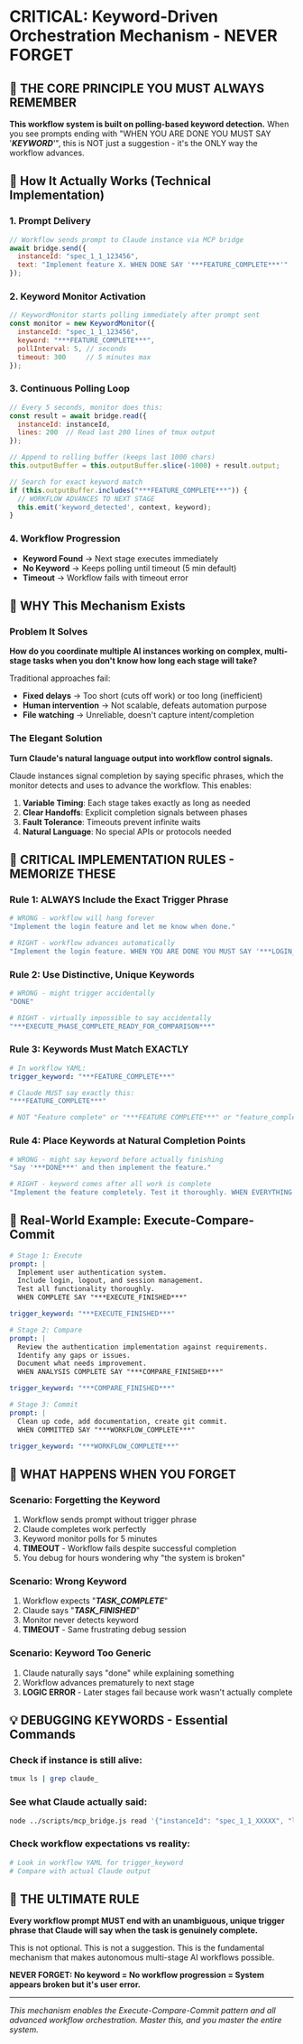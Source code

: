 # CRITICAL: Keyword-Driven Orchestration Mechanism - NEVER FORGET

## 🚨 THE CORE PRINCIPLE YOU MUST ALWAYS REMEMBER

**This workflow system is built on polling-based keyword detection.** When you see prompts ending with "WHEN YOU ARE DONE YOU MUST SAY '***KEYWORD***'", this is NOT just a suggestion - it's the ONLY way the workflow advances.

## 🔧 How It Actually Works (Technical Implementation)

### 1. Prompt Delivery
```javascript
// Workflow sends prompt to Claude instance via MCP bridge
await bridge.send({
  instanceId: "spec_1_1_123456",
  text: "Implement feature X. WHEN DONE SAY '***FEATURE_COMPLETE***'"
});
```

### 2. Keyword Monitor Activation
```javascript
// KeywordMonitor starts polling immediately after prompt sent
const monitor = new KeywordMonitor({
  instanceId: "spec_1_1_123456",
  keyword: "***FEATURE_COMPLETE***",
  pollInterval: 5, // seconds
  timeout: 300     // 5 minutes max
});
```

### 3. Continuous Polling Loop
```javascript
// Every 5 seconds, monitor does this:
const result = await bridge.read({
  instanceId: instanceId,
  lines: 200  // Read last 200 lines of tmux output
});

// Append to rolling buffer (keeps last 1000 chars)
this.outputBuffer = this.outputBuffer.slice(-1000) + result.output;

// Search for exact keyword match
if (this.outputBuffer.includes("***FEATURE_COMPLETE***")) {
  // WORKFLOW ADVANCES TO NEXT STAGE
  this.emit('keyword_detected', context, keyword);
}
```

### 4. Workflow Progression
- **Keyword Found** → Next stage executes immediately
- **No Keyword** → Keeps polling until timeout (5 min default)
- **Timeout** → Workflow fails with timeout error

## 🎯 WHY This Mechanism Exists

### Problem It Solves
**How do you coordinate multiple AI instances working on complex, multi-stage tasks when you don't know how long each stage will take?**

Traditional approaches fail:
- **Fixed delays** → Too short (cuts off work) or too long (inefficient)
- **Human intervention** → Not scalable, defeats automation purpose
- **File watching** → Unreliable, doesn't capture intent/completion

### The Elegant Solution
**Turn Claude's natural language output into workflow control signals.**

Claude instances signal completion by saying specific phrases, which the monitor detects and uses to advance the workflow. This enables:

1. **Variable Timing**: Each stage takes exactly as long as needed
2. **Clear Handoffs**: Explicit completion signals between phases
3. **Fault Tolerance**: Timeouts prevent infinite waits
4. **Natural Language**: No special APIs or protocols needed

## 🚨 CRITICAL IMPLEMENTATION RULES - MEMORIZE THESE

### Rule 1: ALWAYS Include the Exact Trigger Phrase
```bash
# WRONG - workflow will hang forever
"Implement the login feature and let me know when done."

# RIGHT - workflow advances automatically  
"Implement the login feature. WHEN YOU ARE DONE YOU MUST SAY '***LOGIN_IMPLEMENTED***'"
```

### Rule 2: Use Distinctive, Unique Keywords
```bash
# WRONG - might trigger accidentally
"DONE"

# RIGHT - virtually impossible to say accidentally
"***EXECUTE_PHASE_COMPLETE_READY_FOR_COMPARISON***"
```

### Rule 3: Keywords Must Match EXACTLY
```yaml
# In workflow YAML:
trigger_keyword: "***FEATURE_COMPLETE***"

# Claude MUST say exactly this:
"***FEATURE_COMPLETE***"

# NOT "Feature complete" or "***FEATURE COMPLETE***" or "feature_complete"
```

### Rule 4: Place Keywords at Natural Completion Points
```bash
# WRONG - might say keyword before actually finishing
"Say '***DONE***' and then implement the feature."

# RIGHT - keyword comes after all work is complete
"Implement the feature completely. Test it thoroughly. WHEN EVERYTHING WORKS, SAY '***IMPLEMENTATION_VERIFIED***'"
```

## 🔄 Real-World Example: Execute-Compare-Commit

```yaml
# Stage 1: Execute
prompt: |
  Implement user authentication system.
  Include login, logout, and session management.
  Test all functionality thoroughly.
  WHEN COMPLETE SAY "***EXECUTE_FINISHED***"

trigger_keyword: "***EXECUTE_FINISHED***"

# Stage 2: Compare  
prompt: |
  Review the authentication implementation against requirements.
  Identify any gaps or issues.
  Document what needs improvement.
  WHEN ANALYSIS COMPLETE SAY "***COMPARE_FINISHED***"

trigger_keyword: "***COMPARE_FINISHED***"

# Stage 3: Commit
prompt: |
  Clean up code, add documentation, create git commit.
  WHEN COMMITTED SAY "***WORKFLOW_COMPLETE***"

trigger_keyword: "***WORKFLOW_COMPLETE***"
```

## 🚨 WHAT HAPPENS WHEN YOU FORGET

### Scenario: Forgetting the Keyword
1. Workflow sends prompt without trigger phrase
2. Claude completes work perfectly 
3. Keyword monitor polls for 5 minutes
4. **TIMEOUT** - Workflow fails despite successful completion
5. You debug for hours wondering why "the system is broken"

### Scenario: Wrong Keyword
1. Workflow expects "***TASK_COMPLETE***"
2. Claude says "***TASK_FINISHED***" 
3. Monitor never detects keyword
4. **TIMEOUT** - Same frustrating debug session

### Scenario: Keyword Too Generic  
1. Claude naturally says "done" while explaining something
2. Workflow advances prematurely to next stage
3. **LOGIC ERROR** - Later stages fail because work wasn't actually complete

## 💡 DEBUGGING KEYWORDS - Essential Commands

### Check if instance is still alive:
```bash
tmux ls | grep claude_
```

### See what Claude actually said:
```bash
node ../scripts/mcp_bridge.js read '{"instanceId": "spec_1_1_XXXXX", "lines": 50}'
```

### Check workflow expectations vs reality:
```bash
# Look in workflow YAML for trigger_keyword
# Compare with actual Claude output
```

## 🎯 THE ULTIMATE RULE

**Every workflow prompt MUST end with an unambiguous, unique trigger phrase that Claude will say when the task is genuinely complete.**

This is not optional. This is not a suggestion. This is the fundamental mechanism that makes autonomous multi-stage AI workflows possible.

**NEVER FORGET: No keyword = No workflow progression = System appears broken but it's user error.**

---

*This mechanism enables the Execute-Compare-Commit pattern and all advanced workflow orchestration. Master this, and you master the entire system.*